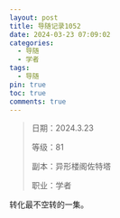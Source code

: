 ```yaml
---
layout: post
title: 导随记录1052
date: 2024-03-23 07:09:02
categories:
  - 导随
  - 学者
tags:
  - 导随
pin: true
toc: true
comments: true
---
```

> 日期：2024.3.23
>
> 等级：81
>
> 副本：异形楼阁佐特塔
>
> 职业：学者

转化最不空转的一集。